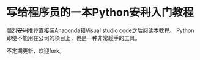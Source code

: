 # 写给程序员的一本Python~~安利~~入门教程 

强烈~~安利~~推荐直接装Anaconda和Visual studio code之后阅读本教程。
Python即使不能用在公司的项目上，也是一种非常趁手的工具。

不定期更新，欢迎fork。